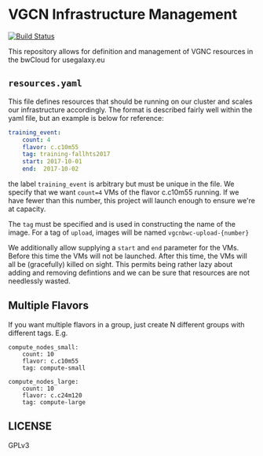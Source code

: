 # VGCN Infrastructure Management

[![Build Status](http://90.147.75.124:4000/jenkins/buildStatus/icon?job=vgcn-pipeline-test)](http://90.147.75.124:4000/jenkins/job/vgcn-pipeline-test/)

This repository allows for definition and management of VGNC resources in the
bwCloud for usegalaxy.eu

## `resources.yaml`

This file defines resources that should be running on our cluster and scales
our infrastructure accordingly. The format is described fairly well within the
yaml file, but an example is below for reference:

```yaml
training_event:
    count: 4
    flavor: c.c10m55
    tag: training-fallhts2017
    start: 2017-10-01
    end:  2017-10-02
```

the label `training_event` is arbitrary but must be unique in the file. We
specify that we want `count=4` VMs of the flavor c.c10m55 running. If we have
fewer than this number, this project will launch enough to ensure we're at
capacity.

The `tag` must be specified and is used in constructing the name of the image.
For a tag of `upload`, images will be named `vgcnbwc-upload-{number}`

We additionally allow supplying a `start` and `end` parameter for the VMs.
Before this time the VMs will not be launched. After this time, the VMs will
all be (gracefully) killed on sight. This permits being rather lazy about
adding and removing defintions and we can be sure that resources are not
needlessly wasted.

## Multiple Flavors

If you want multiple flavors in a group, just create N different groups with different tags. E.g.

```
compute_nodes_small:
    count: 10
    flavor: c.c10m55
    tag: compute-small

compute_nodes_large:
    count: 10
    flavor: c.c24m120
    tag: compute-large
```

## LICENSE

GPLv3
